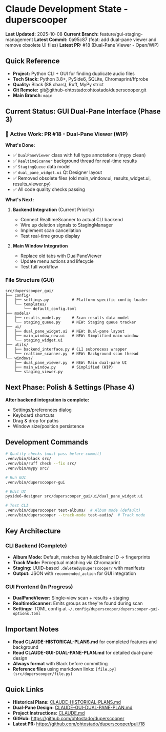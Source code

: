 # Claude Development State - duperscooper

**Last Updated:** 2025-10-08
**Current Branch:** feature/gui-staging-management
**Latest Commit:** 0a95c87 (feat: add dual-pane viewer and remove obsolete UI files)
**Latest PR:** #18 (Dual-Pane Viewer - Open/WIP)

## Quick Reference

- **Project:** Python CLI + GUI for finding duplicate audio files
- **Tech Stack:** Python 3.8+, PySide6, SQLite, Chromaprint/ffprobe
- **Quality:** Black (88 chars), Ruff, MyPy strict
- **Git Remote:** git@github-ohtostado:ohtostado/duperscooper.git
- **Main Branch:** `main`

## Current Status: GUI Dual-Pane Interface (Phase 3)

### 🚧 Active Work: PR #18 - Dual-Pane Viewer (WIP)

**What's Done:**
- ✅ `DualPaneViewer` class with full type annotations (mypy clean)
- ✅ `RealtimeScanner` background thread for real-time results
- ✅ `StagingQueue` data model
- ✅ `dual_pane_widget.ui` Qt Designer layout
- ✅ Removed obsolete files (old main_window.ui, results_widget.ui, results_viewer.py)
- ✅ All code quality checks passing

**What's Next:**
1. **Backend Integration** (Current Priority)
   - Connect RealtimeScanner to actual CLI backend
   - Wire up deletion signals to StagingManager
   - Implement scan cancellation
   - Test real-time group display

2. **Main Window Integration**
   - Replace old tabs with DualPaneViewer
   - Update menu actions and lifecycle
   - Test full workflow

### File Structure (GUI)

```
src/duperscooper_gui/
├── config/
│   ├── settings.py          # Platform-specific config loader
│   └── templates/
│       └── default_config.toml
├── models/
│   ├── results_model.py     # Scan results data model
│   └── staging_queue.py     # NEW: Staging queue tracker
├── ui/
│   ├── dual_pane_widget.ui  # NEW: Dual-pane layout
│   ├── main_window_new.ui   # NEW: Simplified main window
│   └── staging_widget.ui
├── utils/
│   ├── backend_interface.py # CLI subprocess wrapper
│   └── realtime_scanner.py  # NEW: Background scan thread
└── windows/
    ├── dual_pane_viewer.py  # NEW: Main dual-pane UI
    ├── main_window.py       # Simplified (WIP)
    └── staging_viewer.py
```

## Next Phase: Polish & Settings (Phase 4)

**After backend integration is complete:**
- Settings/preferences dialog
- Keyboard shortcuts
- Drag & drop for paths
- Window size/position persistence

## Development Commands

```bash
# Quality checks (must pass before commit)
.venv/bin/black src/
.venv/bin/ruff check --fix src/
.venv/bin/mypy src/

# Run GUI
.venv/bin/duperscooper-gui

# Edit UI
pyside6-designer src/duperscooper_gui/ui/dual_pane_widget.ui

# Test CLI
.venv/bin/duperscooper test-albums/  # Album mode (default)
.venv/bin/duperscooper --track-mode test-audio/  # Track mode
```

## Key Architecture

### CLI Backend (Complete)
- **Album Mode:** Default, matches by MusicBrainz ID → fingerprints
- **Track Mode:** Perceptual matching via Chromaprint
- **Staging:** UUID-based `.deletedByDuperscooper/` with manifests
- **Output:** JSON with `recommended_action` for GUI integration

### GUI Frontend (In Progress)
- **DualPaneViewer:** Single-view scan + results + staging
- **RealtimeScanner:** Emits groups as they're found during scan
- **Settings:** TOML config at `~/.config/duperscooper/duperscooper-gui-options.toml`

## Important Notes

- **Read CLAUDE-HISTORICAL-PLANS.md** for completed features and background
- **Read CLAUDE-GUI-DUAL-PANE-PLAN.md** for detailed dual-pane design
- **Always format** with Black before committing
- **Reference files** using markdown links: `[file.py](src/duperscooper/file.py)`

## Quick Links

- **Historical Plans:** [CLAUDE-HISTORICAL-PLANS.md](CLAUDE-HISTORICAL-PLANS.md)
- **Dual-Pane Design:** [CLAUDE-GUI-DUAL-PANE-PLAN.md](CLAUDE-GUI-DUAL-PANE-PLAN.md)
- **Project Instructions:** [CLAUDE.md](CLAUDE.md)
- **GitHub:** https://github.com/ohtostado/duperscooper
- **Latest PR:** https://github.com/ohtostado/duperscooper/pull/18
